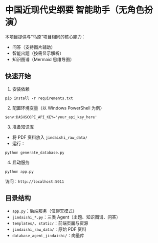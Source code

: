 # 中国近现代史纲要 智能助手（无角色扮演）

本项目提供与“马原”项目相同的核心能力：
- 问答（支持图片辅助）
- 智能出题（按需显示解析）
- 知识图谱（Mermaid 思维导图）

## 快速开始

1) 安装依赖
```
pip install -r requirements.txt
```

2) 配置环境变量（以 Windows PowerShell 为例）
```
$env:DASHSCOPE_API_KEY='your_api_key_here'
```

3) 准备知识库
- 将 PDF 资料放入 `jindaishi_raw_data/`
- 运行：
```
python generate_database.py
```

4) 启动服务
```
python app.py
```
访问：`http://localhost:5011`

## 目录结构
- `app.py`：后端服务（仅聊天模式）
- `jindaishi_*.py`：三类 Agent（出题、知识图谱、问答）
- `templates/`、`static/`：前端页面与资源
- `jindaishi_raw_data/`：原始 PDF 资料
- `database_agent_jindaishi/`：向量库


